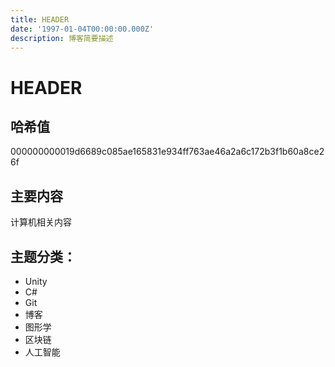 ```yaml
---
title: HEADER
date: '1997-01-04T00:00:00.000Z'
description: 博客简要描述
---
```


# HEADER

## 哈希值

000000000019d6689c085ae165831e934ff763ae46a2a6c172b3f1b60a8ce26f

## 主要内容

计算机相关内容

## 主题分类：

* Unity 
* C\# 
* Git 
* 博客
* 图形学
* 区块链
* 人工智能

